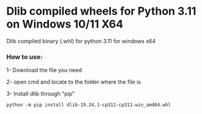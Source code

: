 # Dlib compiled wheels for Python 3.11 on Windows 10/11 X64
Dlib compiled binary (.whl) for python 3.11 for windows x64

### How to use:

1- Download the file you need

2- open cmd and locate to the folder where the file is

3- Install dlib through "pip"

```
python -m pip install dlib-19.24.1-cp311-cp311-win_amd64.whl 
```
